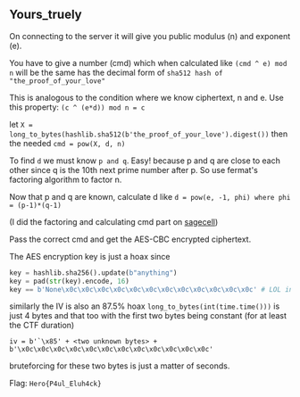 ## Yours_truely

On connecting to the server it will give you public modulus (n) and exponent (e).

You have to give a number (cmd) which when calculated like ```(cmd ^ e) mod n```
will be the same has the decimal form of ```sha512 hash of "the_proof_of_your_love"```

This is analogous to the condition where we know ciphertext, n and e.
Use this property: ```(c ^ (e*d)) mod n = c```

let ```X = long_to_bytes(hashlib.sha512(b'the_proof_of_your_love').digest())```
then the needed ```cmd = pow(X, d, n)```

To find ```d``` we must know ```p and q```. Easy! because p and q are close to each other
since q is the 10th next prime number after p. So use fermat's factoring algorithm to factor n.

Now that p and q are known, calculate d like ```d = pow(e, -1, phi) where phi = (p-1)*(q-1)```

(I did the factoring and calculating cmd part on [sagecell](https://sagecell.sagemath.org))

Pass the correct cmd and get the AES-CBC encrypted ciphertext.

The AES encryption key is just a hoax since
```python
key = hashlib.sha256().update(b"anything")
key = pad(str(key).encode, 16)
key == b'None\x0c\x0c\x0c\x0c\x0c\x0c\x0c\x0c\x0c\x0c\x0c\x0c' # LOL indeed
```

similarly the IV is also an 87.5% hoax
```long_to_bytes(int(time.time()))``` is just 4 bytes and that too with the first two bytes being
constant (for at least the CTF duration)

```iv = b'`\x85' + <two unknown bytes> + b'\x0c\x0c\x0c\x0c\x0c\x0c\x0c\x0c\x0c\x0c\x0c\x0c'```

bruteforcing for these two bytes is just a matter of seconds.

Flag: ```Hero{P4ul_Eluh4ck}```
